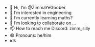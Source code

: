 - 👋 Hi, I’m @ZimmaYeGoober
- 👀 I’m interested in engineering 
- 🌱 I’m currently learning maths?
- 💞️ I’m looking to collaborate on ...
- 📫 How to reach me Discord: zimm_silly
- 😄 Pronouns: he/him
- idk

<!---
ZimmaYeGoober/ZimmaYeGoober is a ✨ special ✨ repository because its `README.md` (this file) appears on your GitHub profile.
You can click the Preview link to take a look at your changes.
--->
